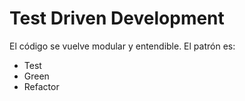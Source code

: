 


# Test Driven Development
El código se vuelve modular y entendible. El patrón es:
- Test
- Green
- Refactor